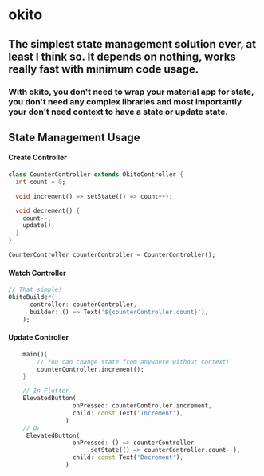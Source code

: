 # okito
## The simplest state management solution ever, at least I think so. It depends on nothing, works really fast with minimum code usage.
### With okito, you don't need to wrap your material app for state, you don't need any complex libraries and most importantly your don't need context to have a state or update state.



## State Management Usage

#### Create Controller
```dart
class CounterController extends OkitoController {
  int count = 0;

  void increment() => setState(() => count++);

  void decrement() {
    count--;
    update();
  }
}

CounterController counterController = CounterController();
```


#### Watch Controller
```dart
// That simple!
OkitoBuilder(
      controller: counterController,
      builder: () => Text('${counterController.count}'),
    );
```

#### Update Controller
```dart
    main(){
        // You can change state from anywhere without context!
        counterController.increment();
    }

    // In Flutter
    ElevatedButton(
                  onPressed: counterController.increment,
                  child: const Text('Increment'),
                )
    // Or
     ElevatedButton(
                  onPressed: () => counterController
                      .setState(() => counterController.count--),
                  child: const Text('Decrement'),
                )
```